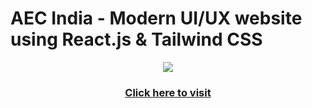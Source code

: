 # AEC India - Modern UI/UX website using React.js & Tailwind CSS
<p align="center">
  <img src="https://i.ibb.co/PcKnxkm/Screenshot-2024-06-25-054006.png" />
</p>
<h3 align="center">
  <a href="https://www.theaecindia.com/">Click here to visit</a>
</h3> 
